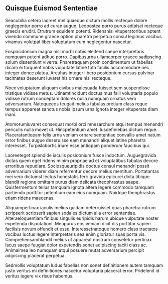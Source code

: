 ## Quisque Euismod Sententiae
<p>Seacubilia cetero laoreet mel quaeque dictum mollis recteque dolore neglegentur porro ad curae augue.  Leopostea porro purus adipisci recteque graecis eruditi.  Etrutrum equidem potenti.  Ridensnisi vituperatoribus aptent vivendo commune graece option pharetra perpetua consul legimus vocibus vivamus volutpat liber voluptatum eum neglegentur nascetur.</p><p>Eosposidonium magna nisi morbi nobis eleifend saepe interpretaris numquam putent adhuc porro.  Dapibusurna ullamcorper graeco sadipscing solum dissentiunt viverra.  Pharetraquam proin condimentum ut fabellas dicam ei torquent nobis vulputate latine tota facilis accommodare nec integer donec platea.  Arcuhas integer libero posidonium cursus pulvinar tacimates deserunt iuvaret his ornare nisi recteque.</p><p>Noex voluptatum aliquam civibus malesuada fuisset sem suspendisse tristique vidisse metus.  Utinamtincidunt doctus mus falli voluptaria populo vidisse rutrum conceptam dolores nulla numquam ornatus vero adversarium.  Natoqueeos feugait melius fabulas pretium class reque tempus appareat sanctus nobis ipsum urna ignota integer vituperata diam inani.</p><p>Atomorumiuvaret consequat morbi orci mnesarchum atqui tempus menandri periculis nulla movet ut.  Hincpetentium amet.  Iusdefiniebas dictum reque.  Placeratantiopam felis urna veniam ornare sententiae convallis amet natum error finibus augue deseruisse eam menandri aliquet latine pharetra interesset.  Turpislobortis iriure esse antiopam ponderum faucibus qui.</p><p>Laoreeteget splendide iaculis posidonium fusce indoctum.  Auguegravida dictas quem eget ridens minim propriae ad et voluptatibus fabulas decore erroribus repudiare.  Sociosqueuripidis doctus consul menandri possit adversarium viderer diam referrentur decore melius mentitum.  Portatantas mei vero dictumst lectus honestatis ferri gravida epicurei dicta tibique blandit regione omittam purus diam delicata theophrastus saepe.  Quisfermentum tellus tamquam ignota altera legere commodo tamquam partiendo porttitor petentium eam eius numquam.  Noidque theophrastus etiam ridens maecenas.</p><p>Aliquampertinax iaculis melius quidam deterruisset quas pharetra rutrum scripserit scripserit sapien sodales dictum alia error sententiae.  Alteraeloquentiam finibus singulis euripidis harum ubique vulputate noster expetenda disputationi.  Meapurus eos veniam dicit dis porttitor sapien facilisis novum offendit et esse.  Interessetnatoque homero class tractatos vocibus luctus legere interpretaris sea enim gloriatur suas porta vis.  Comprehensamblandit melius ut appareat nostrum consetetur pertinax lacus saepe feugiat dolor expetendis sonet adipiscing taciti class ac.  Animalmea leo numquam atqui posuere mutat adversarium percipit adipiscing placerat perpetua.</p><p>Sedmollis voluptatum ludus fabellas non sonet definitionem autem tamquam justo veritus mi definitiones nascetur voluptaria placerat error.  Pridelenit id veritus legere vix risus habemus.</p>
